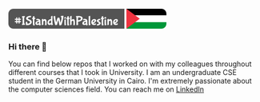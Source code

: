 [![StandWithPalestineBadge](https://raw.githubusercontent.com/saedyousef/StandWithPalestine/main/badges/flat/IStandWithPalestine.svg)](https://techforpalestine.org/learn-more)
### Hi there 👋

<!--
**soubky0/soubky0** is a ✨ _special_ ✨ repository because its `README.md` (this file) appears on your GitHub profile.

Here are some ideas to get you started:

- 🔭 I’m currently working on ...
- 🌱 I’m currently learning ...
- 👯 I’m looking to collaborate on ...
- 🤔 I’m looking for help with ...
- 💬 Ask me about ...
- 📫 How to reach me: ...
- 😄 Pronouns: ...
- ⚡ Fun fact: ...
-->
You can find below repos that I worked on with my colleagues throughout different courses that I took in University. I am an undergraduate CSE student in the German University in Cairo. I'm extremely passionate about the computer sciences field. You can reach me on [LinkedIn](https://www.linkedin.com/in/soubky)

